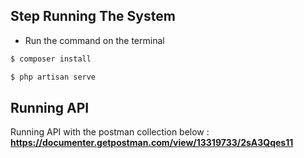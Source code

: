 
## Step Running The System

- Run the command on the terminal
```bash
$ composer install
```
```bash
$ php artisan serve
```

## Running API 
Running API with the postman collection below : 
<b> https://documenter.getpostman.com/view/13319733/2sA3Qqes11 </b>


